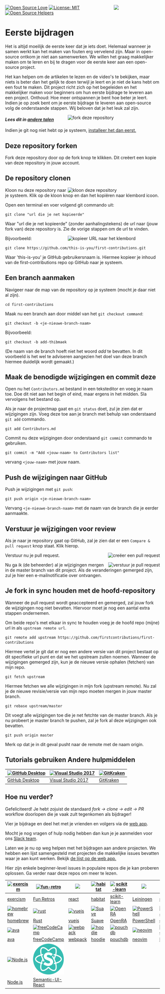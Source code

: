 [![Open Source Love](https://badges.frapsoft.com/os/v1/open-source.svg?v=103)](https://github.com/ellerbrock/open-source-badges/)
[<img align="right" width="150" src="../assets/join-slack-team.png">](https://join.slack.com/t/firstcontributors/shared_invite/enQtMzE1MTYwNzI3ODQ0LTZiMDA2OGI2NTYyNjM1MTFiNTc4YTRhZTg4OWZjMzA0ZWZmY2UxYzVkMzI1ZmVmOWI4ODdkZWQwNTM2NDVmNjY)
[![License: MIT](https://img.shields.io/badge/License-MIT-green.svg)](https://opensource.org/licenses/MIT)
[![Open Source Helpers](https://www.codetriage.com/roshanjossey/first-contributions/badges/users.svg)](https://www.codetriage.com/roshanjossey/first-contributions)

# Eerste bijdragen

Het is altijd moeilijk de eerste keer dat je iets doet. Helemaal wanneer je samen werkt kan het maken van fouten erg vervelend zijn. Maar in open-source ontkom je niet aan samenwerken. We willen het graag makkelijker maken om te leren en bij te dragen voor de eerste keer aan een open-source project.

Het kan helpen om de artikelen te lezen en de video's te bekijken, maar niets is beter dan het gelijk te doen terwijl je leert en je niet de kans hebt om een fout te maken. Dit project richt zich op het begeleiden en het makkelijker maken voor beginners om hun eerste bijdrage te leveren aan een project. Onthoud: Hoe meer ontspannen je bent hoe beter je leert. Indien je op zoek bent om je eerste bijdrage te leveren aan open-source volg de onderstaande stappen. Wij beloven dat je het leuk zal zijn.

<img align="right" width="300" src="../assets/fork.png" alt="fork deze repository" />

#### *Lees dit in [andere talen](../Translations.md)*

Indien je git nog niet hebt op je systeem, [ installeer het dan eerst. ]( https://help.github.com/articles/set-up-git/ )

## Deze repository forken

Fork deze repository door op de fork knop te klikken. Dit creëert een kopie van deze repository in jouw account.

## De repository clonen

<img align="right" width="300" src="../assets/clone.png" alt="kloon deze repository" />

Kloon nu deze repository naar je systeem. Klik op de kloon knop en dan het kopiëren naar klembord icoon.

Open een terminal en voer volgend git commando uit:

```
git clone "url die je net kopieerde"
```
Waar "url die je net kopieerde" (zonder aanhalingstekens) de url naar (jouw fork van) deze repository is. Zie de vorige stappen om de url te vinden.

<img align="right" width="300" src="../assets/copy-to-clipboard.png" alt="kopieer URL naar het klembord" />

Bijvoorbeeld:
```
git clone https://github.com/this-is-you/first-contributions.git
```
Waar 'this-is-you' je GitHub gebruikersnaam is. Hiermee kopieer je inhoud van de first-contributions repo op GitHub naar je systeem.

## Een branch aanmaken

Navigeer naar de map van de repository op je systeem (mocht je daar niet al zijn).

```
cd first-contributions
```
Maak nu een branch aan door middel van het `git checkout command`:
```
git checkout -b <je-nieuwe-branch-naam>
```

Bijvoorbeeld:
```
git checkout -b add-thibmaek
```
(De naam van de branch hoeft niet het woord *add* te bevatten. In dit voorbeeld is het wel te adviseren aangezien het doel van deze branch hiermee duidelijk wordt gemaakt.)

## Maak de benodigde wijzigingen en commit deze

Open nu het `Contributors.md` bestand in een teksteditor en voeg je naam toe. Doe dit niet aan het begin of eind, maar ergens in het midden. Sla vervolgens het bestand op.

Als je naar de projectmap gaat en `git status` doet, zul je zien dat er wijzigingen zijn. Voeg deze toe aan je branch met behulp van onderstaand `git add` commando.
```
git add Contributors.md
```

Commit nu deze wijzigingen door onderstaand `git commit` commando te gebruiken.
```
git commit -m "Add <jouw-naam> to Contributors list"
```
vervang `<jouw-naam>` met jouw naam.

## Push de wijzigingen naar GitHub

Push je wijzigingen met `git push`:
```
git push origin <je-nieuwe-branch-naam>
```
Vervang `<je-nieuwe-branch-naam>` met de naam van de branch die je eerder aanmaakte.

## Verstuur je wijzigingen voor review

Als je naar je repository gaat op GitHub, zal je zien dat er een `Compare & pull request` knop staat. Klik hierop.

<img style="float: right;" src="../assets/compare-and-pull.png" alt="creëer een pull request" />

Verstuur nu je pull request.

<img style="float: right;" src="../assets/submit-pull-request.png" alt="verstuur je pull request" />

Nu ga ik (de beheerder) al je wijzigingen mergen in de master branch van dit project. Als de veranderingen gemerged zijn, zul je hier een e-mailnotificatie over ontvangen.

## Je fork in sync houden met de hoofd-repository

Wanneer de pull request wordt geaccepteerd en gemerged, zal jouw fork de wijzigingen nog niet bevatten. Hiervoor moet je nog een aantal extra stappen ondernemen.

Om beide repo's met elkaar in sync te houden voeg je de hoofd repo (mijne) url in als `upstream remote url`.
```
git remote add upstream https://github.com/firstcontributions/first-contributions
```
Hiermee vertel je git dat er nog een andere versie van dit project bestaat op dit specifieke url punt en dat we het upstream zullen noemen. Wanneer de wijzigingen gemerged zijn, kun je de nieuwe versie ophalen (fetchen) van mijn repo.
```
git fetch upstream
```

Hiermee fetchen we alle wijzigingen in mijn fork (upstream remote). Nu zal je de nieuwe revisie/versie van mijn repo moeten mergen in jouw master branch.
```
git rebase upstream/master
```
Dit voegt alle wijzigingen toe die je net fetchte van de master branch. Als je nu probeert je master branch te pushen, zal je fork al deze wijzigingen ook bevatten.
```
git push origin master
```
Merk op dat je in dit geval pusht naar de remote met de naam origin.

## Tutorials gebruiken Andere hulpmiddelen

|<a href="../github-desktop-tutorial.md"><img alt="GitHub Desktop" src="https://desktop.github.com/images/desktop-icon.svg" width="100"></a>|<a href="../github-windows-vs2017-tutorial.md"><img alt="Visual Studio 2017" src="https://www.visualstudio.com/wp-content/uploads/2017/11/microsoft-visual-studio.svg" width="100"></a>|<a href="../gitkraken-tutorial.md"><img alt="GitKraken" src="/assets/gk-icon.png" width="100"></a>|
|---|---|---|
|[GitHub Desktop](../github-desktop-tutorial.md)|[Visual Studio 2017](../github-windows-vs2017-tutorial.md)|[GitKraken](../gitkraken-tutorial.md)|

## Hoe nu verder?

Gefeliciteerd! Je hebt zojuist de standaard _fork -> clone -> edit -> PR_ workflow doorlopen die je vaak zult tegenkomen als bijdrager!

Vier je bijdrage en deel het met je vrienden en volgers via de [web app](https://roshanjossey.github.io/first-contributions/#social-share).

Mocht je nog vragen of hulp nodig hebben dan kun je je aanmelden voor ons [Slack team](https://join.slack.com/t/firstcontributors/shared_invite/enQtMzE1MTYwNzI3ODQ0LTZiMDA2OGI2NTYyNjM1MTFiNTc4YTRhZTg4OWZjMzA0ZWZmY2UxYzVkMzI1ZmVmOWI4ODdkZWQwNTM2NDVmNjY).

Laten we je nu op weg helpen met het bijdragen aan andere projecten. We hebben een lijst samengesteld met projecten die makkelijke issues bevatten waar je aan kunt werken. Bekijk [de lijst op de web app.](https://roshanjossey.github.io/first-contributions/#project-list) 

Hier zijn enkele beginner-level issues in populaire repos die je kan proberen oplossen. Ga verder naar deze repos om meer te lezen.

|[![exercism](https://avatars2.githubusercontent.com/u/5624255?v=3&s=100)](https://github.com/exercism/exercism.io/issues?q=is%3Aopen+is%3Aissue+label%3A%22good+first+patch%22)|[![fun-retro](https://avatars3.githubusercontent.com/u/15913975?v=3&s=100)](https://github.com/funretro/distributed/issues?q=is%3Aopen+is%3Aissue+label%3Abeginner-friendly)|[<img width="100" src="https://cdn.worldvectorlogo.com/logos/react.svg">](https://github.com/facebook/react/issues?q=is%3Aopen+is%3Aissue+label%3A%22good+first+bug%22)|[![habitat](https://avatars1.githubusercontent.com/u/18171698?v=3&s=100)](https://github.com/habitat-sh/habitat/issues?q=is%3Aopen+is%3Aissue+label%3AEasy)|[![scikit-learn](https://avatars0.githubusercontent.com/u/365630?v=3&s=100)](https://github.com/scikit-learn/scikit-learn/issues?q=is%3Aopen+is%3Aissue+label%3AEasy)|[<img width="100" src="https://camo.githubusercontent.com/0f302c808c8457f6460913e33aed3478124612c2/687474703a2f2f6c65696e696e67656e2e6f72672f696d672f6c65696e696e67656e2e6a7067">](https://github.com/technomancy/leiningen/issues?q=is%3Aopen+is%3Aissue+label%3ANewbie)|[<img width="100" src="https://images.plot.ly/plotly-documentation/thumbnail/numpy-logo.jpg">](https://github.com/numpy/numpy/issues?q=is%3Aopen+is%3Aissue+label%3A%22Easy+Fix%22)|[![elasticsearch](https://avatars2.githubusercontent.com/u/6764390?v=3&s=100)](https://github.com/elastic/elasticsearch/issues?q=is%3Aopen+is%3Aissue+label%3A%22low+hanging+fruit%22)|
|---|---|---|---|---|---|---|---|
|[exercism](https://github.com/exercism/exercism.io/issues?q=is%3Aopen+is%3Aissue+label%3A%22good+first+patch%22)|[Fun Retros](https://github.com/funretro/distributed/issues?q=is%3Aopen+is%3Aissue+label%3Abeginner-friendly)|[react](https://github.com/facebook/react/issues?q=is%3Aopen+is%3Aissue+label%3A%22good+first+bug%22)|[habitat](https://github.com/habitat-sh/habitat/issues?q=is%3Aopen+is%3Aissue+label%3AEasy)|[scikit-learn](https://github.com/scikit-learn/scikit-learn/issues?q=is%3Aopen+is%3Aissue+label%3AEasy)|[Leiningen](https://github.com/technomancy/leiningen/issues?q=is%3Aopen+is%3Aissue+label%3ANewbie)|[numpy](https://github.com/numpy/numpy/issues?q=is%3Aopen+is%3Aissue+label%3A%22Easy+Fix%22)|[elasticsearch](https://github.com/elastic/elasticsearch/issues?q=is%3Aopen+is%3Aissue+label%3A%22low+hanging+fruit%22)|
|[![homebrew](https://avatars2.githubusercontent.com/u/1503512?v=3&s=100)](https://github.com/Homebrew/brew/issues?q=is%3Aopen+is%3Aissue+label%3A%22help+wanted%22)|[![rust](https://avatars1.githubusercontent.com/u/5430905?v=3&s=100)](https://github.com/rust-lang/rust/issues?q=is%3Aopen+is%3Aissue+label%3AE-easy)|[![vuejs](https://avatars1.githubusercontent.com/u/6128107?v=3&s=100)](https://github.com/vuejs/vue/issues?q=is%3Aopen+is%3Aissue+label%3A%22contribution+welcome%22)|[![Suave](https://avatars2.githubusercontent.com/u/5822862?v=3&s=100)](https://github.com/SuaveIO/suave/issues?q=is%3Aopen+is%3Aissue+label%3Ahardness-easy)|[![OpenRA](https://avatars3.githubusercontent.com/u/409046?v=3&s=100)](https://github.com/OpenRA/OpenRA/issues?q=is%3Aopen+is%3Aissue+label%3AEasy)|[![PowerShell](https://avatars0.githubusercontent.com/u/11524380?v=3&s=100)](https://github.com/powershell/powershell/issues?q=is%3Aopen+is%3Aissue+label%3AUp-for-Grabs)|[![coala](https://avatars2.githubusercontent.com/u/10620750?v=3&s=100)](https://github.com/coala/coala/issues?q=is%3Aopen+is%3Aissue+label%3Adifficulty%2Flow+label%3Adifficulty%2Fnewcomer)|[![moment](https://avatars2.githubusercontent.com/u/4129662?v=3&s=100)](https://github.com/moment/moment/issues?q=is%3Aopen+is%3Aissue+label%3AUp-For-Grabs)|
|[homebrew](https://github.com/Homebrew/brew/issues?q=is%3Aopen+is%3Aissue+label%3A%22help+wanted%22)|[Rust](https://github.com/rust-lang/rust/issues?q=is%3Aopen+is%3Aissue+label%3AE-easy)|[vuejs](https://github.com/vuejs/vue/issues?q=is%3Aopen+is%3Aissue+label%3A%22contribution+welcome%22)|[Suave](https://github.com/SuaveIO/suave/issues?q=is%3Aopen+is%3Aissue+label%3Ahardness-easy)|[OpenRA](https://github.com/OpenRA/OpenRA/issues?q=is%3Aopen+is%3Aissue+label%3AEasy)|[PowerShell](https://github.com/powershell/powershell/issues?q=is%3Aopen+is%3Aissue+label%3AUp-for-Grabs)|[coala](https://github.com/coala/coala/issues?q=is%3Aopen+is%3Aissue+label%3Adifficulty%2Flow+label%3Adifficulty%2Fnewcomer)|[moment](https://github.com/moment/moment/issues?q=is%3Aopen+is%3Aissue+label%3AUp-For-Grabs)|
|[![ava](https://avatars0.githubusercontent.com/u/8527916?v=3&s=100)](https://github.com/avajs/ava/issues?q=is%3Aopen+is%3Aissue+label%3A%22good+for+beginner%22)|[![freeCodeCamp](https://avatars0.githubusercontent.com/u/9892522?v=3&s=100)](https://github.com/freeCodeCamp/freeCodeCamp/issues?q=is%3Aopen+is%3Aissue+label%3Afirst-timers-only)|[![webpack](https://avatars3.githubusercontent.com/u/2105791?v=3&s=100)](https://github.com/webpack/webpack/issues?q=is%3Aopen+is%3Aissue+label%3A%22D1%3A+Easy+%28Contrib.+Difficulty%29%22)|[![hoodie](https://avatars1.githubusercontent.com/u/1888826?v=3&s=100)](https://github.com/hoodiehq/hoodie/issues?q=is%3Aopen+is%3Aissue+label%3Afirst-timers-only)|[![pouchdb](https://avatars3.githubusercontent.com/u/3406112?v=3&s=100)](https://github.com/pouchdb/pouchdb/issues?q=is%3Aopen+is%3Aissue+label%3A%22first+timers+only%22)|[![neovim](https://avatars0.githubusercontent.com/u/6471485?v=3&s=100)](https://github.com/neovim/neovim/issues?q=is%3Aopen+is%3Aissue+label%3Aentry-level)|[![babel](https://avatars2.githubusercontent.com/u/9637642?v=3&s=100)](https://github.com/babel/babel/issues?q=is%3Aopen+is%3Aissue+label%3Abeginner-friendly) |[<img width="100" src="https://github.com/adobe/brackets/blob/gh-pages/images/brackets_128.png?raw=true">](https://github.com/adobe/brackets/labels/Starter%20bug)|
|[ava](https://github.com/avajs/ava/issues?q=is%3Aopen+is%3Aissue+label%3A%22good+for+beginner%22)|[freeCodeCamp](https://github.com/freeCodeCamp/freeCodeCamp/issues?q=is%3Aopen+is%3Aissue+label%3Afirst-timers-only)|[webpack](https://github.com/webpack/webpack/issues?q=is%3Aopen+is%3Aissue+label%3A%22D1%3A+Easy+%28Contrib.+Difficulty%29%22)|[hoodie](https://github.com/hoodiehq/hoodie/issues?q=is%3Aopen+is%3Aissue+label%3Afirst-timers-only)|[pouchdb](https://github.com/pouchdb/pouchdb/issues?q=is%3Aopen+is%3Aissue+label%3A%22first+timers+only%22)|[neovim](https://github.com/neovim/neovim/issues?q=is%3Aopen+is%3Aissue+label%3Aentry-level)|[babel](https://github.com/babel/babel/issues?q=is%3Aopen+is%3Aissue+label%3Abeginner-friendly) |[brackets](https://github.com/adobe/brackets/labels/Starter%20bug)|
| [![Node.js](https://avatars1.githubusercontent.com/u/9950313?v=3&s=100)](https://github.com/nodejs/node/issues?q=is%3Aissue+is%3Aopen+label%3A%22good+first+contribution%22)|[<img width="100" src="https://github.com/Semantic-Org/Semantic-UI-React/raw/master/docs/app/logo.png">](https://github.com/Semantic-Org/Semantic-UI-React/issues?q=is%3Aissue+is%3Aopen+label%3A%22good+first+contribution%22)|
| [Node.js](https://github.com/nodejs/node/issues?q=is%3Aissue+is%3Aopen+label%3A%22good+first+contribution%22) |[Semantic-UI-React](https://github.com/Semantic-Org/Semantic-UI-React/issues?q=is%3Aissue+is%3Aopen+label%3A%22good+first+contribution%22) |
